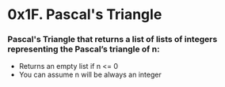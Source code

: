 # 0x1F. Pascal's Triangle

### Pascal's Triangle that returns a list of lists of integers representing the Pascal’s triangle of n:

- Returns an empty list if n <= 0
- You can assume n will be always an integer

